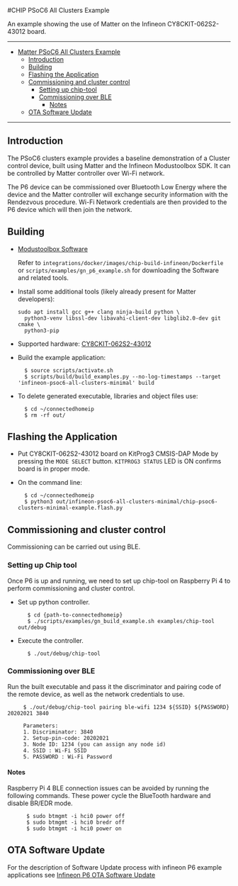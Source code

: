 #CHIP PSoC6 All Clusters Example

An example showing the use of Matter on the Infineon CY8CKIT-062S2-43012 board.

<hr>

-   [Matter PSoC6 All Clusters Example](#chip-psoc6-clusters-example)
    -   [Introduction](#introduction)
    -   [Building](#building)
    -   [Flashing the Application](#flashing-the-application)
    -   [Commissioning and cluster control](#commissioning-and-cluster-control)
        -   [Setting up chip-tool](#setting-up-chip-tool)
        -   [Commissioning over BLE](#commissioning-over-ble)
            -   [Notes](#notes)
    -   [OTA Software Update](#ota-software-update)

<hr>

<a name="intro"></a>

## Introduction

The PSoC6 clusters example provides a baseline demonstration of a Cluster
control device, built using Matter and the Infineon Modustoolbox SDK. It can be
controlled by Matter controller over Wi-Fi network.

The P6 device can be commissioned over Bluetooth Low Energy where the device and
the Matter controller will exchange security information with the Rendezvous
procedure. Wi-Fi Network credentials are then provided to the P6 device which
will then join the network.

<a name="building"></a>

## Building

-   [Modustoolbox Software](https://www.cypress.com/products/modustoolbox)

    Refer to `integrations/docker/images/chip-build-infineon/Dockerfile` or
    `scripts/examples/gn_p6_example.sh` for downloading the Software and related
    tools.

-   Install some additional tools (likely already present for Matter
    developers):

    ```
    sudo apt install gcc g++ clang ninja-build python \
      python3-venv libssl-dev libavahi-client-dev libglib2.0-dev git cmake \
      python3-pip
    ```

-   Supported hardware:
    [CY8CKIT-062S2-43012](https://www.cypress.com/CY8CKIT-062S2-43012)

*   Build the example application:

          $ source scripts/activate.sh
          $ scripts/build/build_examples.py --no-log-timestamps --target 'infineon-psoc6-all-clusters-minimal' build

-   To delete generated executable, libraries and object files use:

          $ cd ~/connectedhomeip
          $ rm -rf out/

<a name="flashing"></a>

## Flashing the Application

-   Put CY8CKIT-062S2-43012 board on KitProg3 CMSIS-DAP Mode by pressing the
    `MODE SELECT` button. `KITPROG3 STATUS` LED is ON confirms board is in
    proper mode.

-   On the command line:

          $ cd ~/connectedhomeip
          $ python3 out/infineon-psoc6-all-clusters-minimal/chip-psoc6-clusters-minimal-example.flash.py

<a name="Commissioning and cluster control"></a>

## Commissioning and cluster control

Commissioning can be carried out using BLE.

<a name="Setting up chip-tool"></a>

### Setting up Chip tool

Once P6 is up and running, we need to set up chip-tool on Raspberry Pi 4 to
perform commissioning and cluster control.

-   Set up python controller.

           $ cd {path-to-connectedhomeip}
           $ ./scripts/examples/gn_build_example.sh examples/chip-tool out/debug

-   Execute the controller.

           $ ./out/debug/chip-tool

<a name="Commissioning over BLE"></a>

### Commissioning over BLE

Run the built executable and pass it the discriminator and pairing code of the
remote device, as well as the network credentials to use.

         $ ./out/debug/chip-tool pairing ble-wifi 1234 ${SSID} ${PASSWORD} 20202021 3840

         Parameters:
         1. Discriminator: 3840
         2. Setup-pin-code: 20202021
         3. Node ID: 1234 (you can assign any node id)
         4. SSID : Wi-Fi SSID
         5. PASSWORD : Wi-Fi Password

<a name="Notes"></a>

#### Notes

Raspberry Pi 4 BLE connection issues can be avoided by running the following
commands. These power cycle the BlueTooth hardware and disable BR/EDR mode.

          $ sudo btmgmt -i hci0 power off
          $ sudo btmgmt -i hci0 bredr off
          $ sudo btmgmt -i hci0 power on

## OTA Software Update

For the description of Software Update process with infineon P6 example
applications see
[Infineon P6 OTA Software Update](../../../docs/guides/infineon_p6_software_update.md)
